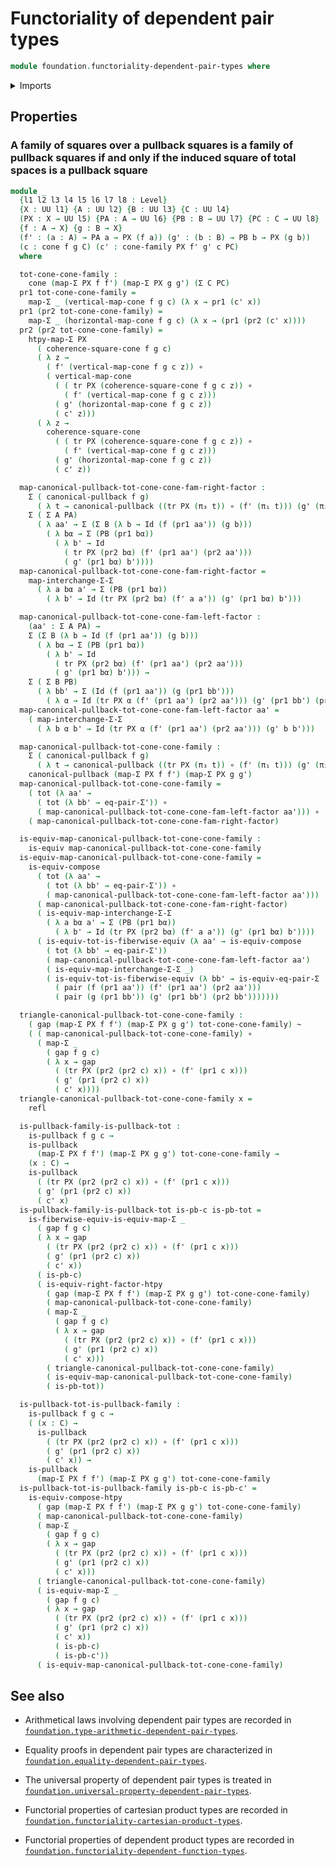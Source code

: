 # Functoriality of dependent pair types

```agda
module foundation.functoriality-dependent-pair-types where
```

<details><summary>Imports</summary>

```agda
open import foundation-core.functoriality-dependent-pair-types public

open import foundation-core.cones-over-cospans
open import foundation-core.dependent-pair-types
open import foundation-core.equality-dependent-pair-types
open import foundation-core.equivalences
open import foundation-core.functions
open import foundation-core.homotopies
open import foundation-core.identity-types
open import foundation-core.pullbacks
open import foundation-core.type-arithmetic-dependent-pair-types
open import foundation-core.universe-levels
```

</details>

## Properties

### A family of squares over a pullback squares is a family of pullback squares if and only if the induced square of total spaces is a pullback square

```agda
module _
  {l1 l2 l3 l4 l5 l6 l7 l8 : Level}
  {X : UU l1} {A : UU l2} {B : UU l3} {C : UU l4}
  (PX : X → UU l5) {PA : A → UU l6} {PB : B → UU l7} {PC : C → UU l8}
  {f : A → X} {g : B → X}
  (f' : (a : A) → PA a → PX (f a)) (g' : (b : B) → PB b → PX (g b))
  (c : cone f g C) (c' : cone-family PX f' g' c PC)
  where

  tot-cone-cone-family :
    cone (map-Σ PX f f') (map-Σ PX g g') (Σ C PC)
  pr1 tot-cone-cone-family =
    map-Σ _ (vertical-map-cone f g c) (λ x → pr1 (c' x))
  pr1 (pr2 tot-cone-cone-family) =
    map-Σ _ (horizontal-map-cone f g c) (λ x → (pr1 (pr2 (c' x))))
  pr2 (pr2 tot-cone-cone-family) =
    htpy-map-Σ PX
      ( coherence-square-cone f g c)
      ( λ z →
        ( f' (vertical-map-cone f g c z)) ∘
        ( vertical-map-cone
          ( ( tr PX (coherence-square-cone f g c z)) ∘
            ( f' (vertical-map-cone f g c z)))
          ( g' (horizontal-map-cone f g c z))
          ( c' z)))
      ( λ z →
        coherence-square-cone
          ( ( tr PX (coherence-square-cone f g c z)) ∘
            ( f' (vertical-map-cone f g c z)))
          ( g' (horizontal-map-cone f g c z))
          ( c' z))

  map-canonical-pullback-tot-cone-cone-fam-right-factor :
    Σ ( canonical-pullback f g)
      ( λ t → canonical-pullback ((tr PX (π₃ t)) ∘ (f' (π₁ t))) (g' (π₂ t))) →
    Σ ( Σ A PA)
      ( λ aa' → Σ (Σ B (λ b → Id (f (pr1 aa')) (g b)))
        ( λ bα → Σ (PB (pr1 bα))
          ( λ b' → Id
            ( tr PX (pr2 bα) (f' (pr1 aa') (pr2 aa')))
            ( g' (pr1 bα) b'))))
  map-canonical-pullback-tot-cone-cone-fam-right-factor =
    map-interchange-Σ-Σ
      ( λ a bα a' → Σ (PB (pr1 bα))
        ( λ b' → Id (tr PX (pr2 bα) (f' a a')) (g' (pr1 bα) b')))

  map-canonical-pullback-tot-cone-cone-fam-left-factor :
    (aa' : Σ A PA) →
    Σ (Σ B (λ b → Id (f (pr1 aa')) (g b)))
      ( λ bα → Σ (PB (pr1 bα))
        ( λ b' → Id
          ( tr PX (pr2 bα) (f' (pr1 aa') (pr2 aa')))
          ( g' (pr1 bα) b'))) →
    Σ ( Σ B PB)
      ( λ bb' → Σ (Id (f (pr1 aa')) (g (pr1 bb')))
        ( λ α → Id (tr PX α (f' (pr1 aa') (pr2 aa'))) (g' (pr1 bb') (pr2 bb'))))
  map-canonical-pullback-tot-cone-cone-fam-left-factor aa' =
    ( map-interchange-Σ-Σ
      ( λ b α b' → Id (tr PX α (f' (pr1 aa') (pr2 aa'))) (g' b b')))

  map-canonical-pullback-tot-cone-cone-family :
    Σ ( canonical-pullback f g)
      ( λ t → canonical-pullback ((tr PX (π₃ t)) ∘ (f' (π₁ t))) (g' (π₂ t))) →
    canonical-pullback (map-Σ PX f f') (map-Σ PX g g')
  map-canonical-pullback-tot-cone-cone-family =
    ( tot (λ aa' →
      ( tot (λ bb' → eq-pair-Σ')) ∘
      ( map-canonical-pullback-tot-cone-cone-fam-left-factor aa'))) ∘
    ( map-canonical-pullback-tot-cone-cone-fam-right-factor)

  is-equiv-map-canonical-pullback-tot-cone-cone-family :
    is-equiv map-canonical-pullback-tot-cone-cone-family
  is-equiv-map-canonical-pullback-tot-cone-cone-family =
    is-equiv-compose
      ( tot (λ aa' →
        ( tot (λ bb' → eq-pair-Σ')) ∘
        ( map-canonical-pullback-tot-cone-cone-fam-left-factor aa')))
      ( map-canonical-pullback-tot-cone-cone-fam-right-factor)
      ( is-equiv-map-interchange-Σ-Σ
        ( λ a bα a' → Σ (PB (pr1 bα))
          ( λ b' → Id (tr PX (pr2 bα) (f' a a')) (g' (pr1 bα) b'))))
      ( is-equiv-tot-is-fiberwise-equiv (λ aa' → is-equiv-compose
        ( tot (λ bb' → eq-pair-Σ'))
        ( map-canonical-pullback-tot-cone-cone-fam-left-factor aa')
        ( is-equiv-map-interchange-Σ-Σ _)
        ( is-equiv-tot-is-fiberwise-equiv (λ bb' → is-equiv-eq-pair-Σ
          ( pair (f (pr1 aa')) (f' (pr1 aa') (pr2 aa')))
          ( pair (g (pr1 bb')) (g' (pr1 bb') (pr2 bb')))))))

  triangle-canonical-pullback-tot-cone-cone-family :
    ( gap (map-Σ PX f f') (map-Σ PX g g') tot-cone-cone-family) ~
    ( ( map-canonical-pullback-tot-cone-cone-family) ∘
      ( map-Σ _
        ( gap f g c)
        ( λ x → gap
          ( (tr PX (pr2 (pr2 c) x)) ∘ (f' (pr1 c x)))
          ( g' (pr1 (pr2 c) x))
          ( c' x))))
  triangle-canonical-pullback-tot-cone-cone-family x =
    refl

  is-pullback-family-is-pullback-tot :
    is-pullback f g c →
    is-pullback
      (map-Σ PX f f') (map-Σ PX g g') tot-cone-cone-family →
    (x : C) →
    is-pullback
      ( (tr PX (pr2 (pr2 c) x)) ∘ (f' (pr1 c x)))
      ( g' (pr1 (pr2 c) x))
      ( c' x)
  is-pullback-family-is-pullback-tot is-pb-c is-pb-tot =
    is-fiberwise-equiv-is-equiv-map-Σ _
      ( gap f g c)
      ( λ x → gap
        ( (tr PX (pr2 (pr2 c) x)) ∘ (f' (pr1 c x)))
        ( g' (pr1 (pr2 c) x))
        ( c' x))
      ( is-pb-c)
      ( is-equiv-right-factor-htpy
        ( gap (map-Σ PX f f') (map-Σ PX g g') tot-cone-cone-family)
        ( map-canonical-pullback-tot-cone-cone-family)
        ( map-Σ _
          ( gap f g c)
          ( λ x → gap
            ( (tr PX (pr2 (pr2 c) x)) ∘ (f' (pr1 c x)))
            ( g' (pr1 (pr2 c) x))
            ( c' x)))
        ( triangle-canonical-pullback-tot-cone-cone-family)
        ( is-equiv-map-canonical-pullback-tot-cone-cone-family)
        ( is-pb-tot))

  is-pullback-tot-is-pullback-family :
    is-pullback f g c →
    ( (x : C) →
      is-pullback
        ( (tr PX (pr2 (pr2 c) x)) ∘ (f' (pr1 c x)))
        ( g' (pr1 (pr2 c) x))
        ( c' x)) →
    is-pullback
      (map-Σ PX f f') (map-Σ PX g g') tot-cone-cone-family
  is-pullback-tot-is-pullback-family is-pb-c is-pb-c' =
    is-equiv-compose-htpy
      ( gap (map-Σ PX f f') (map-Σ PX g g') tot-cone-cone-family)
      ( map-canonical-pullback-tot-cone-cone-family)
      ( map-Σ _
        ( gap f g c)
        ( λ x → gap
          ( (tr PX (pr2 (pr2 c) x)) ∘ (f' (pr1 c x)))
          ( g' (pr1 (pr2 c) x))
          ( c' x)))
      ( triangle-canonical-pullback-tot-cone-cone-family)
      ( is-equiv-map-Σ _
        ( gap f g c)
        ( λ x → gap
          ( (tr PX (pr2 (pr2 c) x)) ∘ (f' (pr1 c x)))
          ( g' (pr1 (pr2 c) x))
          ( c' x))
          ( is-pb-c)
          ( is-pb-c'))
      ( is-equiv-map-canonical-pullback-tot-cone-cone-family)
```

## See also

- Arithmetical laws involving dependent pair types are recorded in
  [`foundation.type-arithmetic-dependent-pair-types`](foundation.type-arithmetic-dependent-pair-types.md).
- Equality proofs in dependent pair types are characterized in
  [`foundation.equality-dependent-pair-types`](foundation.equality-dependent-pair-types.md).
- The universal property of dependent pair types is treated in
  [`foundation.universal-property-dependent-pair-types`](foundation.universal-property-dependent-pair-types.md).

- Functorial properties of cartesian product types are recorded in
  [`foundation.functoriality-cartesian-product-types`](foundation.functoriality-cartesian-product-types.md).
- Functorial properties of dependent product types are recorded in
  [`foundation.functoriality-dependent-function-types`](foundation.functoriality-dependent-function-types.md).
